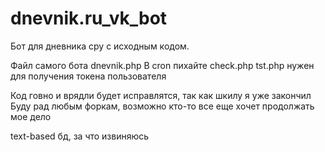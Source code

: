 # dnevnik.ru_vk_bot
Бот для дневника сру с исходным кодом.

Файл самого бота dnevnik.php
В cron пихайте check.php
tst.php нужен для получения токена пользователя

Код говно и врядли будет исправлятся, так как шкилу я уже закончил
Буду рад любым форкам, возможно кто-то все еще хочет продолжать мое дело

text-based бд, за что извиняюсь
